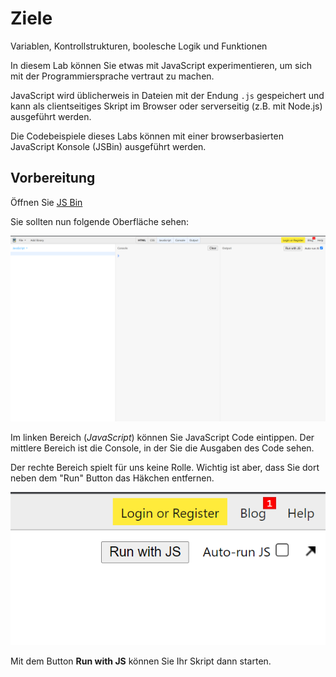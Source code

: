 # Ziele

Variablen, Kontrollstrukturen, boolesche Logik und Funktionen

In diesem Lab können Sie etwas mit JavaScript experimentieren, um sich mit der Programmiersprache vertraut zu machen.

JavaScript wird üblicherweis in Dateien mit der Endung ```.js``` gespeichert und kann als clientseitiges Skript im Browser oder serverseitig (z.B. mit Node.js) ausgeführt werden.

Die Codebeispiele dieses Labs können mit einer browserbasierten JavaScript Konsole (JSBin) ausgeführt werden.

## Vorbereitung

Öffnen Sie  [JS Bin](https://jsbin.com/?js,console)

Sie sollten nun folgende Oberfläche sehen:

![img.png](img/js_bin.png)

Im linken Bereich (*JavaScript*) können Sie JavaScript Code eintippen. Der mittlere Bereich ist die Console, in der Sie die Ausgaben des Code sehen.

Der rechte Bereich spielt für uns keine Rolle. Wichtig ist aber, dass Sie dort neben dem "Run" Button das Häkchen entfernen.

![img.png](img/haecken.png)

Mit dem Button **Run with JS** können Sie Ihr Skript dann starten.
